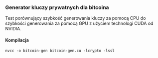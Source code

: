 ### Generator kluczy prywatnych dla bitcoina

Test porównujący szybkość generowania kluczy za pomocą CPU do szybkości generowania za pomocą GPU z użyciem technologi CUDA od NVIDIA.

#### Kompilacja

`nvcc -o bitcoin-gen bitcoin-gen.cu -lcrypto -lssl`